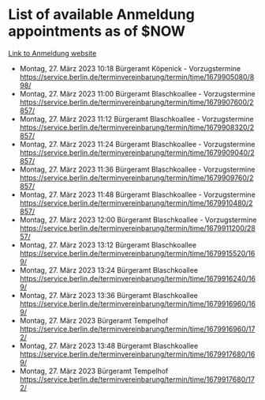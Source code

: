 # List of available Anmeldung appointments as of $NOW
[Link to Anmeldung website](https://service.berlin.de/terminvereinbarung/termin/tag.php?termin=1&anliegen[]=120686&dienstleisterlist=122210,122217,327316,122219,327312,122227,327314,122231,327346,122243,327348,122254,122252,329742,122260,329745,122262,329748,122271,327278,122273,327274,122277,327276,330436,122280,327294,122282,327290,122284,327292,122291,327270,122285,327266,122286,327264,122296,327268,150230,329760,122297,327286,122294,327284,122312,329763,122314,329775,122304,327330,122311,327334,122309,327332,317869,122281,327352,122279,329772,122283,122276,327324,122274,327326,122267,329766,122246,327318,122251,327320,122257,327322,122208,327298,122226,327300&herkunft=http%3A%2F%2Fservice.berlin.de%2Fdienstleistung%2F120686%2F)
- Montag, 27. März 2023 10:18 Bürgeramt Köpenick - Vorzugstermine https://service.berlin.de/terminvereinbarung/termin/time/1679905080/898/
- Montag, 27. März 2023 11:00 Bürgeramt Blaschkoallee - Vorzugstermine https://service.berlin.de/terminvereinbarung/termin/time/1679907600/2857/
- Montag, 27. März 2023 11:12 Bürgeramt Blaschkoallee - Vorzugstermine https://service.berlin.de/terminvereinbarung/termin/time/1679908320/2857/
- Montag, 27. März 2023 11:24 Bürgeramt Blaschkoallee - Vorzugstermine https://service.berlin.de/terminvereinbarung/termin/time/1679909040/2857/
- Montag, 27. März 2023 11:36 Bürgeramt Blaschkoallee - Vorzugstermine https://service.berlin.de/terminvereinbarung/termin/time/1679909760/2857/
- Montag, 27. März 2023 11:48 Bürgeramt Blaschkoallee - Vorzugstermine https://service.berlin.de/terminvereinbarung/termin/time/1679910480/2857/
- Montag, 27. März 2023 12:00 Bürgeramt Blaschkoallee - Vorzugstermine https://service.berlin.de/terminvereinbarung/termin/time/1679911200/2857/
- Montag, 27. März 2023 13:12 Bürgeramt Blaschkoallee https://service.berlin.de/terminvereinbarung/termin/time/1679915520/169/
- Montag, 27. März 2023 13:24 Bürgeramt Blaschkoallee https://service.berlin.de/terminvereinbarung/termin/time/1679916240/169/
- Montag, 27. März 2023 13:36 Bürgeramt Blaschkoallee https://service.berlin.de/terminvereinbarung/termin/time/1679916960/169/
- Montag, 27. März 2023  Bürgeramt Tempelhof https://service.berlin.de/terminvereinbarung/termin/time/1679916960/172/
- Montag, 27. März 2023 13:48 Bürgeramt Blaschkoallee https://service.berlin.de/terminvereinbarung/termin/time/1679917680/169/
- Montag, 27. März 2023  Bürgeramt Tempelhof https://service.berlin.de/terminvereinbarung/termin/time/1679917680/172/

